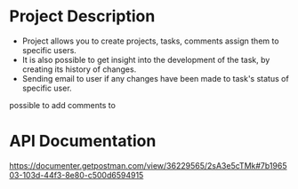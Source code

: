# Project Description

- Project allows you to create projects, tasks, comments assign them to specific users.
- It is also possible to get insight into the development of the task, by creating its history
  of changes.
- Sending email to user if any changes have been made to task's status of specific user.

possible to add comments to


# API Documentation

https://documenter.getpostman.com/view/36229565/2sA3e5cTMk#7b196503-103d-44f3-8e80-c500d6594915
